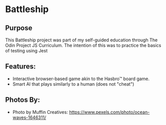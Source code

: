 # Battleship

## Purpose

This Battleship project was part of my self-guided education through The Odin Project JS Curriculum. The intention of this was to practice the basics of testing using Jest

## Features:

-   Interactive browser-based game akin to the Hasbro&trade; board game.
-   Smart AI that plays similarly to a human (does not "cheat")

## Photos By:

-   Photo by Muffin Creatives: https://www.pexels.com/photo/ocean-waves-1646311/
